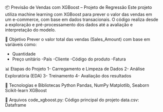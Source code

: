 📦 Previsão de Vendas com XGBoost – Projeto de Regressão
Este projeto utiliza machine learning com XGBoost para prever o valor das vendas em um e-commerce, com base em dados transacionais. O código realiza desde a exploração e pré-processamento dos dados até a avaliação e interpretação do modelo.

🧠 Objetivo
Prever o valor total das vendas (Sales_Amount) com base em variáveis como:

- Quantidade
- Preço unitário
-País
-Cliente
-Código do produto
-Fatura

📊 Etapas do Projeto
1- Carregamento e Limpeza de Dados
2- Análise Exploratória (EDA)
3- Treinamento
4- Avaliação dos resultados

📌 Tecnologias e Bibliotecas
Python
Pandas, NumPy
Matplotlib, Seaborn
Scikit-learn
XGBoost

📁 Arquivos
code_xgboost.py: Código principal do projeto
data.csv: Dataframe
